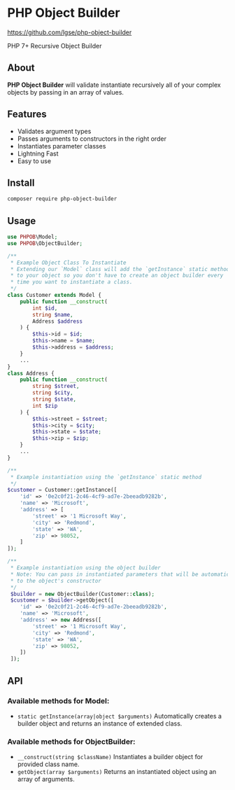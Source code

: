# PHP Object Builder
https://github.com/lgse/php-object-builder

PHP 7+ Recursive Object Builder

## About

**PHP Object Builder** will validate instantiate recursively all of your complex objects by passing in an array of values.

## Features
- Validates argument types
- Passes arguments to constructors in the right order
- Instantiates parameter classes
- Lightning Fast
- Easy to use

## Install
```sh
composer require php-object-builder
```

## Usage
```php
use PHPOB\Model;
use PHPOB\ObjectBuilder;

/**
 * Example Object Class To Instantiate
 * Extending our `Model` class will add the `getInstance` static method
 * to your object so you don't have to create an object builder every
 * time you want to instantiate a class.
 */
class Customer extends Model {
    public function __construct(
        int $id,
        string $name,
        Address $address
    ) {
        $this->id = $id;
        $this->name = $name;
        $this->address = $address;
    }
    ...
}
class Address {
    public function __construct(
        string $street,
        string $city,
        string $state,
        int $zip
    ) {
        $this->street = $street;
        $this->city = $city;
        $this->state = $state;
        $this->zip = $zip;
    }
    ...
}

/**
 * Example instantiation using the `getInstance` static method
 */
$customer = Customer::getInstance([
    'id' => '0e2c0f21-2c46-4cf9-ad7e-2beeadb9282b',
    'name' => 'Microsoft',
    'address' => [
        'street' => '1 Microsoft Way',
        'city' => 'Redmond',
        'state' => 'WA',
        'zip' => 98052,
    ]
]);

/**
 * Example instantiation using the object builder
 * Note: You can pass in instantiated parameters that will be automatically passed through
 * to the object's constructor
 */
 $builder = new ObjectBuilder(Customer::class);
 $customer = $builder->getObject([
    'id' => '0e2c0f21-2c46-4cf9-ad7e-2beeadb9282b',
    'name' => 'Microsoft',
    'address' => new Address([
        'street' => '1 Microsoft Way',
        'city' => 'Redmond',
        'state' => 'WA',
        'zip' => 98052,
    ])
 ]);
``` 
## API
### Available methods for Model:

- `static getInstance(array|object $arguments)` Automatically creates a builder object and returns an instance of extended class.

### Available methods for ObjectBuilder:

- `__construct(string $className)` Instantiates a builder object for provided class name.
- `getObject(array $arguments)` Returns an instantiated object using an array of arguments.